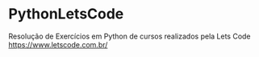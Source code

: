 # PythonLetsCode
Resolução de Exercícios em Python de cursos realizados pela Lets Code
https://www.letscode.com.br/
